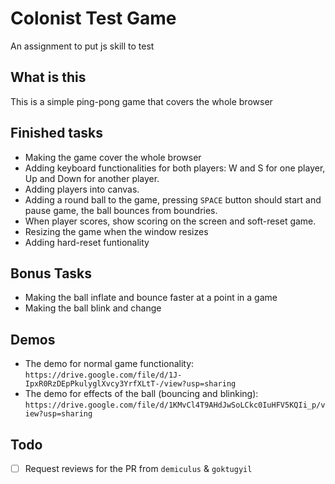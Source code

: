 # Colonist Test Game
An assignment to put js skill to test

## What is this
This is a simple ping-pong game that covers the whole browser 

## Finished tasks
- Making the game cover the whole browser
- Adding keyboard functionalities for both players: W and S for one player, Up and Down for another player.
- Adding players into canvas.
- Adding a round ball to the game, pressing ```SPACE``` button should start and pause game, the ball bounces from boundries.
- When player scores, show scoring on the screen and soft-reset game.
- Resizing the game when the window resizes
- Adding hard-reset funtionality

## Bonus Tasks
- Making the ball inflate and bounce faster at a point in a game
- Making the ball blink and change 

## Demos
- The demo for normal game functionality: ```https://drive.google.com/file/d/1J-IpxR0RzDEpPkulyglXvcy3YrfXLtT-/view?usp=sharing```
- The demo for effects of the ball (bouncing and blinking): ```https://drive.google.com/file/d/1KMvCl4T9AHdJwSoLCkc0IuHFV5KQIi_p/view?usp=sharing```

## Todo
- [  ] Request reviews for the PR from `demiculus` & `goktugyil`